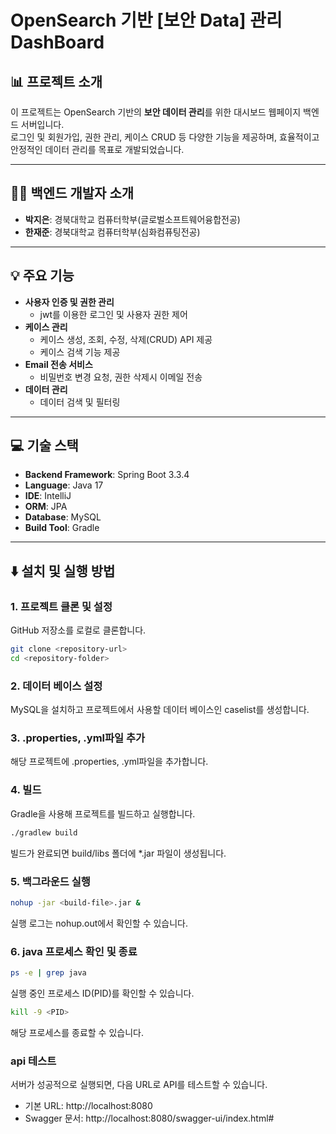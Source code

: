# OpenSearch 기반 [보안 Data] 관리 DashBoard

## 📊 프로젝트 소개
이 프로젝트는 OpenSearch 기반의 **보안 데이터 관리**를 위한 대시보드 웹페이지 백엔드 서버입니다.  
로그인 및 회원가입, 권한 관리, 케이스 CRUD 등 다양한 기능을 제공하며, 효율적이고 안정적인 데이터 관리를 목표로 개발되었습니다.

---
## 🧑‍💻 백엔드 개발자 소개
- **박지은**: 경북대학교 컴퓨터학부(글로벌소프트웨어융합전공) 
- **한재준**: 경북대학교 컴퓨터학부(심화컴퓨팅전공) 

---

## 💡 주요 기능

- **사용자 인증 및 권한 관리**
  - jwt를 이용한 로그인 및 사용자 권한 제어
- **케이스 관리**
  - 케이스 생성, 조회, 수정, 삭제(CRUD) API 제공
  - 케이스 검색 기능 제공
- **Email 전송 서비스**
  - 비밀번호 변경 요청, 권한 삭제시 이메일 전송
- **데이터 관리**
  - 데이터 검색 및 필터링

---

## 💻 기술 스택

- **Backend Framework**: Spring Boot 3.3.4
- **Language**: Java 17
- **IDE**: IntelliJ 
- **ORM**: JPA
- **Database**: MySQL
- **Build Tool**: Gradle

---

## ⬇️ 설치 및  실행 방법

### 1. 프로젝트 클론 및  설정
GitHub 저장소를 로컬로 클론합니다.
```bash
git clone <repository-url>
cd <repository-folder>
```
### 2. 데이터 베이스 설정
MySQL을 설치하고 프로젝트에서 사용할 데이터 베이스인 caselist를 생성합니다.

### 3. .properties, .yml파일 추가
해당 프로젝트에 .properties, .yml파일을 추가합니다.

### 4. 빌드 
Gradle을 사용해 프로젝트를 빌드하고 실행합니다.
```bash
./gradlew build
```
빌드가 완료되면 build/libs 폴더에 *.jar 파일이 생성됩니다.

### 5. 백그라운드 실행
```bash
nohup -jar <build-file>.jar &
```
실행 로그는 nohup.out에서 확인할 수 있습니다.

### 6. java 프로세스 확인 및 종료
```bash
ps -e | grep java
```
실행 중인 프로세스 ID(PID)를 확인할 수 있습니다.
```bash
kill -9 <PID>
```
해당 프로세스를 종료할 수 있습니다.

### api 테스트
서버가 성공적으로 실행되면, 다음 URL로 API를 테스트할 수 있습니다.
- 기본 URL: http://localhost:8080
- Swagger 문서: http://localhost:8080/swagger-ui/index.html#







